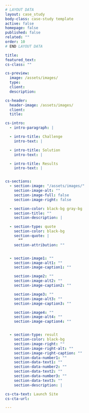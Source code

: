 ```yaml
---
# LAYOUT DATA
layout: case_study
body-class: case-study template
active: false
homepage: false
published: false
related: ""
order: 10
# END LAYOUT DATA

title:
featured_text:
cs-class: ""

cs-preview:
  image: /assets/images/
  type:
  client:
  description:

cs-header:
  header-image: /assets/images/
  client:
  title:

cs-intro:
  - intro-paragraph: |

  - intro-title: Challenge
    intro-text: |

  - intro-title: Solution
    intro-text: |

  - intro-title: Results
    intro-text: |


cs-sections:
  - section-image: "/assets/images/"
    section-image-alt: ""
    section-image-full: false
    section-image-right: false

  - section-color: black-bg gray-bg
    section-title: ""
    section-description: |

  - section-type: quote
    section-color: black-bg
    section-quote: |
      “”
    section-attribution: ""


  - section-image1: ""
    section-image-alt1: ""
    section-image-caption1: ""

    section-image2: ""
    section-image-alt2: ""
    section-image-caption2: ""

    section-image3: ""
    section-image-alt3: ""
    section-image-caption3: ""

    section-image4: ""
    section-image-alt4: ""
    section-image-caption4: ""


  - section-type: result
    section-color: black-bg
    section-image-right: ""
    section-image-right-alt: ""
    section-image-right-caption: ""
    section-data-number1: ""
    section-data-text1: ""
    section-data-number2: ""
    section-data-text2: ""
    section-data-number3: ""
    section-data-text3: ""
    section-description: |

cs-cta-text: Launch Site
cs-cta-url:

---
```

